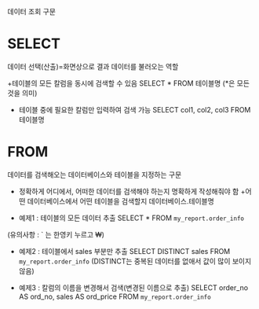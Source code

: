 데이터 조회 구문
# SELECT
데이터 선택(산출)=화면상으로 결과 데이터를 불러오는 역할

+테이블의 모든 칼럼을 동시에 검색할 수 있음
SELECT * FROM 테이블명
(*은 모든 것을 의미)
+ 테이블 중에 필요한 칼럼만 입력하여 검색 가능
SELECT col1, col2, col3 FROM 테이블명

# FROM
 데이터를 검색해오는 데이터베이스와 테이블을 지정하는 구문
- 정확하게 어디에서, 어떠한 데이터를 검색해야 하는지 명확하게 작성해줘야 함
+어떤 데이터베이스에서 어떤 테이블을 검색할지
데이터베이스.테이블명

- 예제1 : 테이블의 모든 데이터 추출
SELECT *
FROM `my_report.order_info`

(유의사항 : ` 는 한영키 누르고 ₩)

- 예제2 : 테이블에서 sales 부분만 추출
SELECT DISTINCT sales
FROM `my_report.order_info`
(DISTINCT는 중복된 데이터를 없애서 값이 많이 보이지 않음)

- 예제3 : 칼럼의 이름을 변경해서 검색(변경된 이름으로 추출)
SELECT
order_no AS ord_no,
sales AS ord_price
FROM `my_report.order_info`
